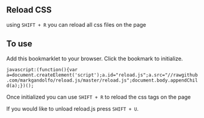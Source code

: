 Reload CSS
----------

using `SHIFT + R` you can reload all css files on the page

## To use

Add this bookmarklet to your browser. Click the bookmark to initialize.

`javascript:(function(){var a=document.createElement('script');a.id="reload.js";a.src="//rawgithub.com/markgandolfo/reload.js/master/reload.js";document.body.appendChild(a);})();`

Once initialized you can use `SHIFT + R` to reload the css tags on the page

If you would like to unload reload.js press `SHIFT + U`. 


